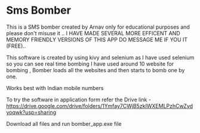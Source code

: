 # Sms Bomber

This is a SMS bomber created by Arnav only for educational purposes and please don't misuse it ..
I HAVE MADE SEVERAL MORE EFFICENT AND MEMORY FRIENDLY VERSIONS OF THIS APP DO MESSAGE ME IF YOU IT (FREE)..

This software is created by using kivy and selenium
as I have used selenium so you can see real time bombing I have used around 10 website for bombing , Bomber loads all the websites and then starts to bomb one by one.

Works best with Indian mobile numbers 

To try the software in application form refer the
Drive link - https://drive.google.com/drive/folders/1Ymfay7CWjB5zkIWXEMLPzhCwZydyoqwk?usp=sharing

Download all files and run bomber_app.exe file
